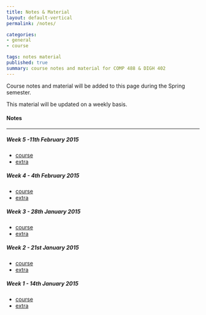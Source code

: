 ```yaml
---
title: Notes & Material
layout: default-vertical
permalink: /notes/

categories:
- general
- course

tags: notes material
published: true
summary: course notes and material for COMP 488 & DIGH 402
---
```


Course notes and material will be added to this page during the Spring semester. 

This material will be updated on a weekly basis.

#### Notes

***

##### Week 5 -11th February 2015
  * [course](/assets/docs/402week52015.pdf)
  * [extra](/assets/docs/402week5extra2015.pdf)

##### Week 4 - 4th February 2015
  * [course](/assets/docs/402week42015.pdf)
  * [extra](/assets/docs/402week4extra2015.pdf)

##### Week 3 - 28th January 2015
  * [course](/assets/docs/402week32015.pdf)
  * [extra](/assets/docs/402week3extra2015.pdf)

##### Week 2 - 21st January 2015
  * [course](/assets/docs/402week22015.pdf)
  * [extra](/assets/docs/402week2extra2015.pdf)

##### Week 1 - 14th January 2015
  * [course](/assets/docs/402week12015.pdf)
  * [extra](/assets/docs/402week1extra2015.pdf)


